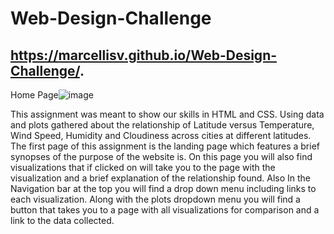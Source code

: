 # Web-Design-Challenge
## https://marcellisv.github.io/Web-Design-Challenge/.


Home Page![image](https://user-images.githubusercontent.com/70725518/109397503-e2648280-7904-11eb-908c-61b965288c39.png)




This assignment was meant to show our skills in HTML and CSS. Using data and plots gathered about the relationship of Latitude versus Temperature, Wind Speed, Humidity and Cloudiness across cities at different latitudes.
The first page of this assignment is the landing page which features a brief synopses of the purpose of the website is. On this page you will also find visualizations that if clicked on will take you to the page with the visualization and a brief explanation of the relationship found. Also In the Navigation bar at the top you will find a drop down menu including links to each visualization. Along with the plots dropdown menu you will find a button that takes you to a page with all visualizations for comparison and a link to the data collected.  

